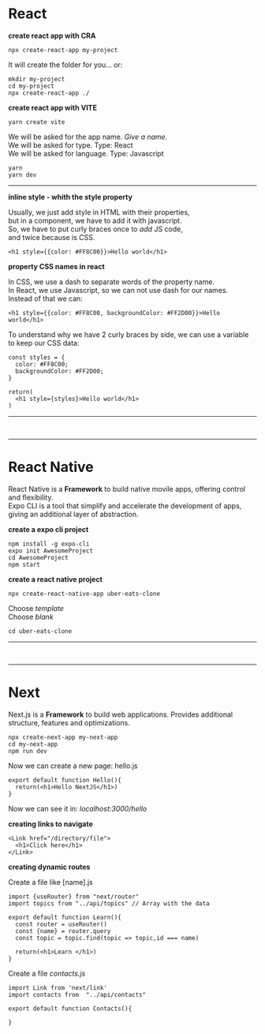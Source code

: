 # React

__create react app with CRA__

```node
npx create-react-app my-project
```
It will create the folder for you... or:<br/>

```node
mkdir my-project
cd my-project
npx create-react-app ./
```

__create react app with VITE__

```node
yarn create vite
```

We will be asked for the app name. _Give a name._<br/>
We will be asked for type. Type: React <br/>
We will be asked for language. Type: Javascript <br/>

```node
yarn
yarn dev
```

---



__inline style - whith the style property__ <br/>

Usually, we just add style in HTML with their properties, <br/>
but in a component, we have to add it with javascript. <br/>
So, we have to put curly braces once to _add_ JS code, <br/>
and twice because is CSS. <br/>

```react
<h1 style={{color: #FF8C00}}>Hello world</h1>
```

__property CSS names in react__ <br/>

In CSS, we use a dash to separate words of the property name. <br/>
In React, we use Javascript, so we can not use dash for our names. <br/>
Instead of that we can: <br/>

```react
<h1 style={{color: #FF8C00, backgroundColor: #FF2D00}}>Hello world</h1>
```

To understand why we have 2 curly braces by side, we can use a variable to keep our CSS data:

```react
const styles = {
  color: #FF8C00;
  backgroundColor: #FF2D00;
}

return(
  <h1 style={styles}>Hello world</h1>
)
```

---

<br/>

---

# React Native

React Native is a __Framework__ to build native movile apps, offering control and flexibility. <br/>
Expo CLI is a tool that simplify and accelerate the development of apps, giving an additional layer of abstraction. <br/>

__create a expo cli project__ <br/>

```node
npm install -g expo-cli
expo init AwesomeProject
cd AwesomeProject
npm start
```

__create a react native project__
```node
npx create-react-native-app uber-eats-clone
```

Choose _template_ <br/>
Choose _blank_ <br/>

```node
cd uber-eats-clone
```

---

<br/>

---

# Next

Next.js is a __Framework__ to build web applications. Provides additional structure, features and optimizations. <br/>

```node
npx create-next-app my-next-app
cd my-next-app
npm run dev
```

Now we can create a new page: hello.js <br/>

```react
export default function Hello(){
  return(<h1>Hello NextJS</h1>)
}
```
Now we can see it in: _localhost:3000/hello_ <br/>

__creating links to navigate__

```react
<Link href="/directory/file">
  <h1>Click here</h1>
</Link>
```

__creating dynamic routes__

Create a file like [name].js <br/>

```react
import {useRouter} from "next/router"
import topics from "../api/topics" // Array with the data

export default function Learn(){
  const router = useRouter()
  const {name} = router.query
  const topic = topic.find(topic => topic,id === name)
  
  return(<h1>Learn </h1>)
}
```

Create a file _contacts.js_ <br/>

```react
import Link from 'next/link'
import contacts from  "../api/contacts"

export default function Contacts(){

}
```











